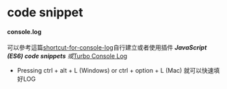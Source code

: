 # code snippet

#### console.log

可以參考這篇[shortcut-for-console-log](https://stackoverflow.com/questions/40177331/what-is-the-shortcut-in-visual-studio-code-for-console-log)自行建立或者使用插件 _**JavaScript (ES6) code snippets** 或_[Turbo Console Log](https://marketplace.visualstudio.com/items?itemName=ChakrounAnas.turbo-console-log)&#x20;

* Pressing ctrl + alt + L (Windows) or ctrl + option + L (Mac) 就可以快速填好LOG
